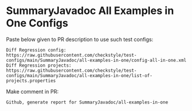 # SummaryJavadoc All Examples in One Configs
Paste below given to PR description to use such test configs:
```
Diff Regression config: https://raw.githubusercontent.com/checkstyle/test-configs/main/SummaryJavadoc/all-examples-in-one/config-all-in-one.xml
Diff Regression projects: https://raw.githubusercontent.com/checkstyle/test-configs/main/SummaryJavadoc/all-examples-in-one/list-of-projects.properties
```
Make comment in PR:
```
Github, generate report for SummaryJavadoc/all-examples-in-one
```
